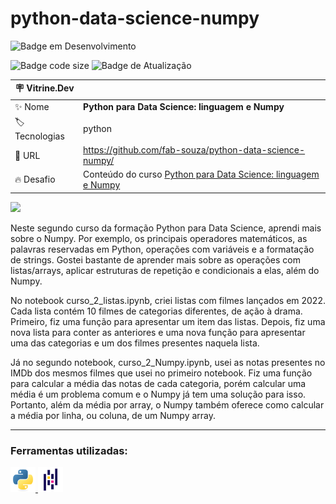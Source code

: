 # python-data-science-numpy

![Badge em Desenvolvimento](http://img.shields.io/static/v1?label=STATUS&message=FINALIZADO&color=GREEN&style=for-the-badge)

![Badge code size](https://img.shields.io/github/languages/code-size/fab-souza/python-data-science-numpy)
![Badge de Atualização](https://img.shields.io/github/last-commit/fab-souza/python-data-science-numpy)

| :placard: Vitrine.Dev |    |
| -------------  | --- |
| :sparkles: Nome        | **Python para Data Science: linguagem e Numpy**
| :label: Tecnologias | python
| :rocket: URL         | https://github.com/fab-souza/python-data-science-numpy/
| :fire: Desafio     | Conteúdo do curso [Python para Data Science: linguagem e Numpy](https://www.alura.com.br/curso-online-python-tipos-listas-numpy)

![](https://user-images.githubusercontent.com/67301805/205101453-3a893cb1-7fd5-4439-b843-3c1b3980ce03.jpg#vitrinedev)

Neste segundo curso da formação Python para Data Science, aprendi mais sobre o Numpy. Por exemplo, os principais operadores matemáticos, as palavras reservadas em Python, operações com variáveis e a formatação de strings. Gostei bastante de aprender mais sobre as operações com listas/arrays, aplicar estruturas de repetição e condicionais a elas, além do Numpy.

No notebook curso_2_listas.ipynb, criei listas com filmes lançados em 2022. Cada lista contém 10 filmes de categorias diferentes, de ação à drama. Primeiro, fiz uma função para apresentar um item das listas. Depois, fiz uma nova lista para conter as anteriores e uma nova função para apresentar uma das categorias e um dos filmes presentes naquela lista.

Já no segundo notebook, curso_2_Numpy.ipynb, usei as notas presentes no IMDb dos mesmos filmes que usei no primeiro notebook. Fiz uma função para calcular a média das notas de cada categoria, porém calcular uma média é um problema comum e o Numpy já tem uma solução para isso. Portanto, além da média por array, o Numpy também oferece como calcular a média por linha, ou coluna, de um Numpy array.

---
<h3>Ferramentas utilizadas:</h3>
    <p> <a href="https://www.python.org" target="_blank" rel="noreferrer"> <img src="https://raw.githubusercontent.com/devicons/devicon/master/icons/python/python-original.svg" alt="python" width="40" height="40"/> </a>
        <a href="https://pandas.pydata.org/" target="_blank" rel="noreferrer"> <img src="https://raw.githubusercontent.com/devicons/devicon/2ae2a900d2f041da66e950e4d48052658d850630/icons/pandas/pandas-original.svg" alt="pandas" width="40" height="40"/> 
          </p>
